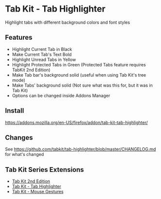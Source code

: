 # Tab Kit - Tab Highlighter
Highlight tabs with different background colors and font styles

## Features
- Highlight Current Tab in Black
- Make Current Tab's Text Bold
- Highlight Unread Tabs in Yellow
- Highlight Protected Tabs in Green (Protected Tabs feature requires TabKit 2nd Edition)
- Make Tab bar's background solid (useful when using Tab Kit's tree mode)
- Make Tabs' background solid (Not sure what was this for, but it was in Tab Kit)
- Options can be changed inside Addons Manager

## Install
https://addons.mozilla.org/en-US/firefox/addon/tab-kit-tab-highlighter/

## Changes
See https://github.com/tabkit/tab-highlighter/blob/master/CHANGELOG.md for what's changed

## Tab Kit Series Extensions
- [Tab Kit 2nd Edition](https://github.com/tabkit/tabkit2)
- [Tab Kit - Tab Highlighter](https://github.com/tabkit/tab-highlighter)
- [Tab Kit - Mouse Gestures](https://github.com/tabkit/mouse-gestures)
